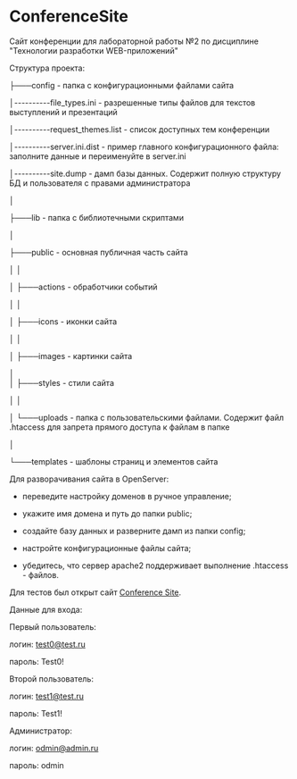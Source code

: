 # ConferenceSite
Сайт конференции для лабораторной работы №2 по дисциплине "Технологии разработки WEB-приложений"

Структура проекта:

├───config - папка с конфигурационными файлами сайта

│----------file_types.ini - разрешенные типы файлов для текстов выступлений и презентаций

│----------request_themes.list - список доступных тем конференции

│----------server.ini.dist - пример главного конфигурационного файла: заполните данные и переименуйте в server.ini

│----------site.dump - дамп базы данных. Содержит полную структуру БД и пользователя с правами администратора

│

├───lib - папка с библиотечными скриптами

│

├───public - основная публичная часть сайта

│   │


│   ├───actions - обработчики событий

│   │

│   ├───icons - иконки сайта

│   │

│   ├───images - картинки сайта

│   
│   ├───styles - стили сайта

│   │

│   └───uploads - папка с пользовательскими файлами. Содержит файл .htaccess для запрета прямого доступа к файлам в папке

│

└───templates - шаблоны страниц и элементов сайта

Для разворачивания сайта в OpenServer:

- переведите настройку доменов в ручное управление;

- укажите имя домена и путь до папки public;

- создайте базу данных и разверните дамп из папки config;

- настройте конфигурационные файлы сайта;

- убедитесь, что сервер apache2 поддерживает выполнение .htaccess - файлов.

Для тестов был открыт сайт [Conference Site](http://www.conference-site.ru).

Данные для входа:

Первый пользователь:

логин: test0@test.ru

пароль: Test0!

Второй пользователь:

логин: test1@test.ru

пароль: Test1!

Администратор:

логин: odmin@admin.ru

пароль: odmin
